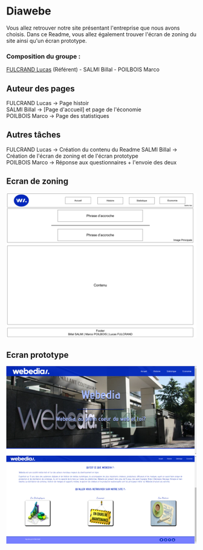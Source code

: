 # Diawebe

Vous allez retrouver notre site présentant l'entreprise que nous avons choisis. Dans ce Readme, vous allez également trouver l'écran de zoning du site ainsi qu'un écran prototype.

### Composition du groupe :

[FULCRAND Lucas](mailto:lucas.fulcrand@edu.univ-fcomte.fr?subject=SAE_1_05_06) (Référent) - SALMI Billal - POILBOIS Marco

## Auteur des pages

FULCRAND Lucas -> Page histoir <br>
SALMI Billal -> [Page d'accueil] et page de l'économie <br>
POILBOIS Marco -> Page des statistiques

## Autres tâches

FULCRAND Lucas -> Création du contenu du Readme
SALMI Billal -> Création de l'écran de zoning et de l'écran prototype <br>
POILBOIS Marco -> Réponse aux questionnaires + l'envoie des deux <br>

## Ecran de zoning

![écran de zoning](doc/Ecran_Zoning.jpg)

## Ecran prototype 

![écran prototype](doc/Ecran_prototype_haut.jpg)
![écran prototype](doc/Ecran_prototype_bas.jpg)

